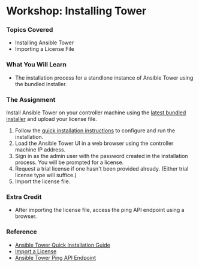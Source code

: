 # Workshop: Installing Tower

### Topics Covered

* Installing Ansible Tower
* Importing a License File

### What You Will Learn

* The installation process for a standlone instance of Ansible Tower using the bundled installer.

### The Assignment

Install Ansible Tower on your controller machine using the [latest bundled installer](http://releases.ansible.com/ansible-tower/setup-bundle/ansible-tower-setup-bundle-latest.el7.tar.gz) and upload your license file. 

1. Follow the [quick installation instructions](http://docs.ansible.com/ansible-tower/latest/html/quickinstall/index.html) to configure and run the installation.
2. Load the Ansible Tower UI in a web browser using the controller machine IP address. 
3. Sign in as the admin user with the password created in the installation process. You will be prompted for a license.
4. Request a trial license if one hasn't been provided already. (Either trial license type will suffice.)
5. Import the license file.

### Extra Credit

* After importing the license file, access the ping API endpoint using a browser.

### Reference

* [Ansible Tower Quick Installation Guide](http://docs.ansible.com/ansible-tower/latest/html/quickinstall/index.html)
* [Import a License](http://docs.ansible.com/ansible-tower/latest/html/userguide/import_license.html)
* [Ansible Tower Ping API Endpoint](http://docs.ansible.com/ansible-tower/3.0.3/html/towerapi/ping.html)